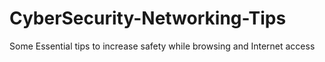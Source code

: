 # CyberSecurity-Networking-Tips
Some Essential tips to increase safety while browsing and Internet access
